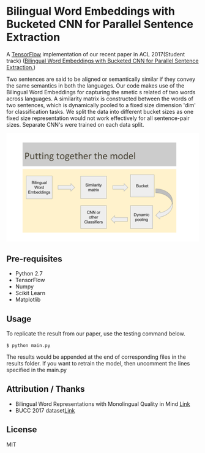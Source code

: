 # Bilingual Word Embeddings with Bucketed CNN for Parallel Sentence Extraction

A [TensorFlow](https://github.com/tensorflow/tensorflow) implementation of our recent paper in ACL 2017(Student track) ([Bilingual Word Embeddings with Bucketed CNN for Parallel Sentence Extraction.](http://www.aclweb.org/anthology/P17-3003))

Two sentences are said to be aligned or semantically similar if they convey the same semantics in both the languages. Our code makes use of the Bilingual Word Embeddings for capturing the smetic s related of two words across languages.
A similarity matrix is constructed between the words of two sentences, which is dynamically pooled to a fixed size dimension 'dim' for classification tasks.
We split the data into different bucket sizes as one fixed size representation would not work effectively for all sentence-pair sizes. Separate CNN's were trained on each data split.

![Model Overview](assets/Model.png)

## Pre-requisites

* Python 2.7
* TensorFlow
* Numpy
* Scikit Learn
* Matplotlib

## Usage

To replicate the result from our paper, use the testing command below.

    $ python main.py

The results would be appended at the end of corresponding files in the results folder. If you want to retrain the model, then uncomment the lines specified in the main.py


## Attribution / Thanks

* Bilingual Word Representations with Monolingual Quality in Mind [Link](https://nlp.stanford.edu/~lmthang/bivec/)
* BUCC 2017 dataset[Link](https://comparable.limsi.fr/bucc2017/cgi-bin/download-sample.cgi?langs=de-en)




## License

MIT

